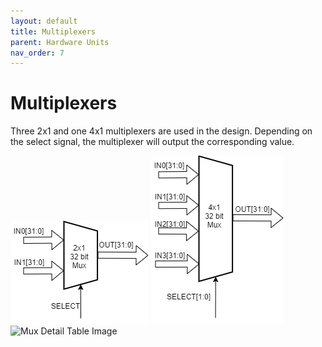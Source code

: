 ```yaml
---
layout: default
title: Multiplexers
parent: Hardware Units
nav_order: 7
---
```


# Multiplexers

Three 2x1 and one 4x1 multiplexers are used in the design. Depending on the select signal, the multiplexer will output the corresponding value.

![2x1_MUX Image](../images/hardware_units/mux/2x1_mux.png)
![4x1_MUX Image](../images/hardware_units/mux/4x1_mux.png)
![Mux Detail Table Image](../images/hardware_units/mux/mux_detail.png)
